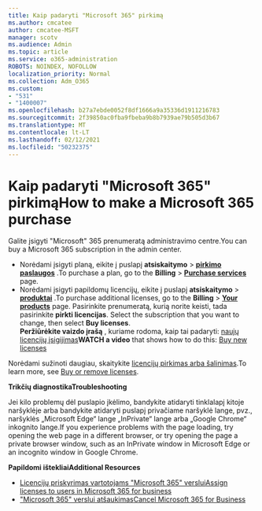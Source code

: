 ```yaml
---
title: Kaip padaryti "Microsoft 365" pirkimą
ms.author: cmcatee
author: cmcatee-MSFT
manager: scotv
ms.audience: Admin
ms.topic: article
ms.service: o365-administration
ROBOTS: NOINDEX, NOFOLLOW
localization_priority: Normal
ms.collection: Adm_O365
ms.custom:
- "531"
- "1400007"
ms.openlocfilehash: b27a7ebde0052f8df1666a9a35336d1911216783
ms.sourcegitcommit: 2f39850ac0fba9fbeba9b8b7939ae79b505d3b67
ms.translationtype: MT
ms.contentlocale: lt-LT
ms.lasthandoff: 02/12/2021
ms.locfileid: "50232375"
---
```

# <a name="how-to-make-a-microsoft-365-purchase"></a><span data-ttu-id="3b5ae-102">Kaip padaryti "Microsoft 365" pirkimą</span><span class="sxs-lookup"><span data-stu-id="3b5ae-102">How to make a Microsoft 365 purchase</span></span>

<span data-ttu-id="3b5ae-103">Galite įsigyti "Microsoft" 365 prenumeratą administravimo centre.</span><span class="sxs-lookup"><span data-stu-id="3b5ae-103">You can buy a Microsoft 365 subscription in the admin center.</span></span>
  
- <span data-ttu-id="3b5ae-104">Norėdami įsigyti planą, eikite į puslapį **atsiskaitymo** \> **[pirkimo paslaugos](https://go.microsoft.com/fwlink/p/?linkid=868433)** .</span><span class="sxs-lookup"><span data-stu-id="3b5ae-104">To purchase a plan, go to the **Billing** \> **[Purchase services](https://go.microsoft.com/fwlink/p/?linkid=868433)** page.</span></span>
- <span data-ttu-id="3b5ae-105">Norėdami įsigyti papildomų licencijų, eikite į puslapį **atsiskaitymo** \> **[produktai](https://go.microsoft.com/fwlink/p/?linkid=842054)** .</span><span class="sxs-lookup"><span data-stu-id="3b5ae-105">To purchase additional licenses, go to the **Billing** \> **[Your products](https://go.microsoft.com/fwlink/p/?linkid=842054)** page.</span></span> <span data-ttu-id="3b5ae-106">Pasirinkite prenumeratą, kurią norite keisti, tada pasirinkite **pirkti licencijas**. </span><span class="sxs-lookup"><span data-stu-id="3b5ae-106">Select the subscription that you want to change, then select **Buy licenses**.</span></span>\
<span data-ttu-id="3b5ae-107">**Peržiūrėkite vaizdo įrašą** , kuriame rodoma, kaip tai padaryti: [naujų licencijų įsigijimas](https://go.microsoft.com/fwlink/p/?linkid=2154857)</span><span class="sxs-lookup"><span data-stu-id="3b5ae-107">**WATCH a video** that shows how to do this: [Buy new licenses](https://go.microsoft.com/fwlink/p/?linkid=2154857)</span></span>
  
<span data-ttu-id="3b5ae-108">Norėdami sužinoti daugiau, skaitykite [licencijų pirkimas arba šalinimas](https://docs.microsoft.com/microsoft-365/commerce/licenses/buy-licenses).</span><span class="sxs-lookup"><span data-stu-id="3b5ae-108">To learn more, see [Buy or remove licenses](https://docs.microsoft.com/microsoft-365/commerce/licenses/buy-licenses).</span></span>

<span data-ttu-id="3b5ae-109">**Trikčių diagnostika**</span><span class="sxs-lookup"><span data-stu-id="3b5ae-109">**Troubleshooting**</span></span>

<span data-ttu-id="3b5ae-110">Jei kilo problemų dėl puslapio įkėlimo, bandykite atidaryti tinklalapį kitoje naršyklėje arba bandykite atidaryti puslapį privačiame naršyklė lange, pvz., naršyklės „Microsoft Edge“ lange „InPrivate“ lange arba „Google Chrome“ inkognito lange.</span><span class="sxs-lookup"><span data-stu-id="3b5ae-110">If you experience problems with the page loading, try opening the web page in a different browser, or try opening the page a private browser window, such as an InPrivate window in Microsoft Edge or an incognito window in Google Chrome.</span></span>

<span data-ttu-id="3b5ae-111">**Papildomi ištekliai**</span><span class="sxs-lookup"><span data-stu-id="3b5ae-111">**Additional Resources**</span></span>
  
- [<span data-ttu-id="3b5ae-112">Licencijų priskyrimas vartotojams "Microsoft 365" verslui</span><span class="sxs-lookup"><span data-stu-id="3b5ae-112">Assign licenses to users in Microsoft 365 for business</span></span>](https://docs.microsoft.com/microsoft-365/admin/add-users/add-users)
- [<span data-ttu-id="3b5ae-113">"Microsoft 365" verslui atšaukimas</span><span class="sxs-lookup"><span data-stu-id="3b5ae-113">Cancel Microsoft 365 for Business</span></span>](https://docs.microsoft.com/microsoft-365/commerce/subscriptions/cancel-your-subscription)